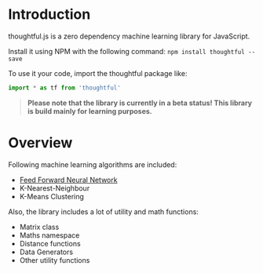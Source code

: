 # Introduction
thoughtful.js is a zero dependency machine learning library for JavaScript.

Install it using NPM with the following command:
`npm install thoughtful --save`

To use it your code, import the thoughtful package like:
```javascript
import * as tf from 'thoughtful'
```
> **Please note that the library is currently in a beta status! This library is build mainly for learning purposes.**

# Overview

Following machine learning algorithms are included:

- [Feed Forward Neural Network](Feed-Forward-Neural-Network)
- K-Nearest-Neighbour
- K-Means Clustering

Also, the library includes a lot of utility and math functions:

- Matrix class
- Maths namespace
- Distance functions
- Data Generators
- Other utility functions